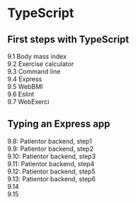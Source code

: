 # TypeScript  

## First steps with TypeScript  

9.1 Body mass index  
9.2 Exercise calculator  
9.3 Command line  
9.4 Express  
9.5 WebBMI  
9.6 Eslint  
9.7 WebExerci

## Typing an Express app

9.8: Patientor backend, step1  
9.9: Patientor backend, step2  
9.10: Patientor backend, step3  
9.11: Patientor backend, step4  
9.12: Patientor backend, step5  
9.13: Patientor backend, step6  
9.14  
9.15  
